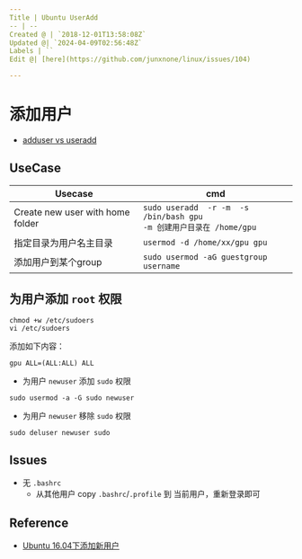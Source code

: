 ```yaml
---
Title | Ubuntu UserAdd
-- | --
Created @ | `2018-12-01T13:58:08Z`
Updated @| `2024-04-09T02:56:48Z`
Labels | ``
Edit @| [here](https://github.com/junxnone/linux/issues/104)

---
```

# 添加用户


- [adduser vs useradd](./adduser_vs_useradd)

## UseCase

Usecase | cmd
-- | --
Create new user with home folder | `sudo useradd  -r -m  -s /bin/bash gpu` <br>`-m 创建用户目录在 /home/gpu`
指定目录为用户名主目录 | `usermod -d /home/xx/gpu gpu`
添加用户到某个group | `sudo usermod -aG guestgroup username`


## 为用户添加 `root` 权限

```
chmod +w /etc/sudoers 
vi /etc/sudoers 
```
添加如下内容：
```
gpu ALL=(ALL:ALL) ALL
```

- 为用户 `newuser` 添加 `sudo` 权限

```
sudo usermod -a -G sudo newuser
```
- 为用户 `newuser` 移除 `sudo` 权限
```
sudo deluser newuser sudo
```

## Issues 

- 无 `.bashrc`
  - 从其他用户 copy `.bashrc`/`.profile` 到 当前用户，重新登录即可

## Reference
- [Ubuntu 16.04下添加新用户](https://www.linuxidc.com/Linux/2017-04/142690.htm)


